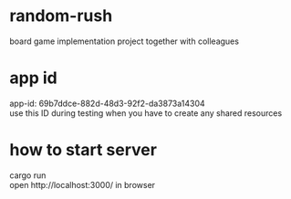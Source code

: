 # random-rush
board game implementation project together with colleagues

# app id
app-id: 69b7ddce-882d-48d3-92f2-da3873a14304 <br />
use this ID during testing when you have to create any shared resources

# how to start server
cargo run <br />
open http://localhost:3000/ in browser